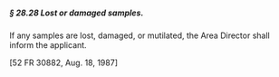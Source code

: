##### § 28.28 Lost or damaged samples. #####

If any samples are lost, damaged, or mutilated, the Area Director shall inform the applicant.

[52 FR 30882, Aug. 18, 1987]